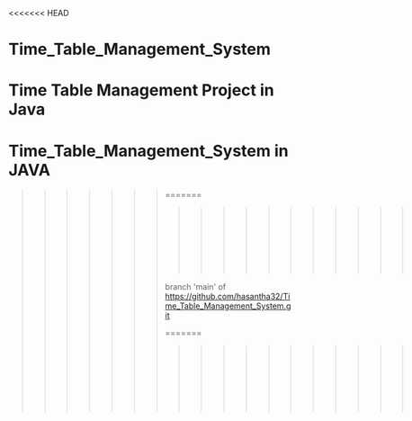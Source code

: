 <<<<<<< HEAD
# Time_Table_Management_System
Time Table Management Project in Java
=======
Time_Table_Management_System in JAVA
=====
>>>>>>> =======
>>>>>>> >>>>>>> >>>>>>> >>>>>>> =======
>>>>>>>  
>>>>>>> branch 'main' of https://github.com/hasantha32/Time_Table_Management_System.git
>>>>>>> 
>>>>>>> =======
>>>>>>> >>>>>>> >>>>>>> >>>>>>> =======
